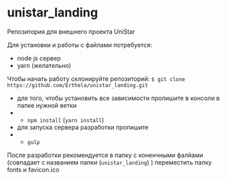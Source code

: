 # unistar_landing
Репозитория для внешнего проекта UniStar


Для установки и работы с файлами потребуется:
- node js сервер
- yarn (желательно)

Чтобы начать работу склонируйте репозиторий:
`$ git clone https://github.com/Erthela/unistar_landing.git`
- для того, чтобы установить все зависимости пропишите в консоли в папке нужной ветки
- - `npm install` (`yarn install`)
- для запуска сервера разработки пропишите
- - `gulp`

После разработки рекомендуется в папку с коненчными фалйами (совпадает с названием папки (`unistar_landing`) ) переместить папку fonts и favicon.ico
